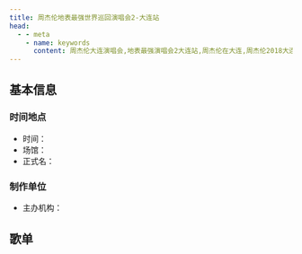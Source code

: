 ```yaml
---
title: 周杰伦地表最强世界巡回演唱会2-大连站
head:
  - - meta
    - name: keywords
      content: 周杰伦大连演唱会,地表最强演唱会2大连站,周杰伦在大连,周杰伦2018大连演唱会
---
```

## 基本信息

### 时间地点
- 时间：
- 场馆：
- 正式名：

### 制作单位
- 主办机构：

## 歌单